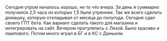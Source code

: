 Сегодня утром началось хорошо, не то что вчера. За день я суммарно получился 2,5 часа из которых 1,5 были утренние. 
Так же всего сделать домашку, которую откладывал от месяца до полугода. 
Сегодня сдал своего ГПТ бота. Как вариант сделать такого для магазина и интегрировать на сайт. 
Вечером прогулялись с Лизой. Было красиво и лампового. 
Потом много играл в БГ и в КС с Даньком.


